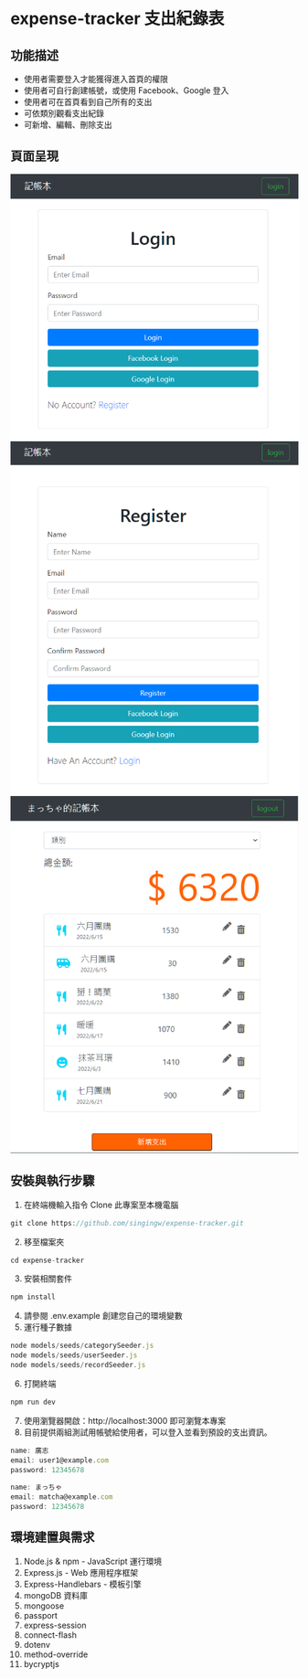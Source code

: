 # expense-tracker 支出紀錄表
## 功能描述
* 使用者需要登入才能獲得進入首頁的權限
* 使用者可自行創建帳號，或使用 Facebook、Google 登入
* 使用者可在首頁看到自己所有的支出
* 可依類別觀看支出紀錄
* 可新增、編輯、刪除支出

## 頁面呈現
![image](https://github.com/singingw/expense-tracker/blob/main/%E5%9C%96%E7%89%87/%E7%99%BB%E5%85%A5.PNG)
![image](https://github.com/singingw/expense-tracker/blob/main/%E5%9C%96%E7%89%87/%E8%A8%BB%E5%86%8A.PNG)
![image](https://github.com/singingw/expense-tracker/blob/main/%E5%9C%96%E7%89%87/%E7%B8%BD%E6%94%AF%E5%87%BA.PNG)

## 安裝與執行步驟
1.  在終端機輸入指令 Clone 此專案至本機電腦
```js
git clone https://github.com/singingw/expense-tracker.git
```
2.  移至檔案夾
```js
cd expense-tracker
```
3.  安裝相關套件
```js
npm install
```
4.  請參閱 .env.example 創建您自己的環境變數
5.  運行種子數據
```js
node models/seeds/categorySeeder.js
node models/seeds/userSeeder.js
node models/seeds/recordSeeder.js
```
6.  打開終端
```js
npm run dev
```
7.  使用瀏覽器開啟：http://localhost:3000 即可瀏覽本專案
8.  目前提供兩組測試用帳號給使用者，可以登入並看到預設的支出資訊。
```js
name: 廣志
email: user1@example.com
password: 12345678
```
```js
name: まっちゃ
email: matcha@example.com
password: 12345678
```

## 環境建置與需求
1. Node.js & npm - JavaScript 運行環境
2. Express.js - Web 應用程序框架
3. Express-Handlebars - 模板引擎
4. mongoDB 資料庫
5. mongoose
6. passport
7. express-session
8. connect-flash
9. dotenv
10. method-override
11. bycryptjs
